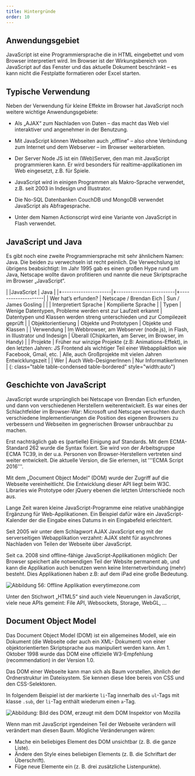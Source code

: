 ```yaml
---
title: Hintergründe
order: 10
---
```


Anwendungsgebiet
----------------

JavaScript ist eine Programmiersprache die in HTML eingebettet und vom Browser interpretiert wird. Im Browser ist der Wirkungsbereich von JavaScript auf das Fenster und das aktuelle Dokument beschränkt – es kann nicht die Festplatte formatieren oder Excel starten. 

Typische Verwendung
-------------------

Neben der Verwendung für kleine Effekte im Browser hat JavaScript noch weitere wichtige Anwendungsgebiete:

* Als „AJAX“ zum Nachladen von Daten – das macht das Web viel interaktiver und angenehmer in der Benutzung. 

* Mit JavaScript können Webseiten auch „offline“ – also ohne Verbindung zum Internet und dem Webserver – im Browser weiterarbieten. 

* Der Server Node JS ist ein (Web)Server, den man mit JavaScript programmieren kann. Er wird besonders für realtime-applikationen im Web eingesetzt, z.B. für Spiele.

* JavaScript wird in einigen Programmen als Makro-Sprache verwendet, z.B. seit 2003 in Indesign und Illustrator.

* Die No-SQL Datenbanken CouchDB und MongoDB verwendet JavaScript als Abfragesprache.

* Unter dem Namen Actionscript wird eine Variante von JavaScript in Flash verwendet. 

JavaScript und Java
--------------------
Es gibt noch eine zweite Programmiersprache mit sehr ähnlichem Namen: Java. Die beiden zu verwechseln ist recht peinlich. Die Verwechslung ist übrigens beabsichtigt: Im Jahr 1995 gab es einen großen Hype rund um Java, Netscape wollte davon profitieren und nannte die neue Skriptsprache im Browser „JavaScript“. 



|                      |JavaScript                | Java                |
|+---------------------|+-------------------------|+--------------------|
| Wer hat’s erfunden?  | Netscape / Brendan Eich  | Sun / James Gosling |
|                      | Interpretiert Sprache    | Kompilierte Sprache |
| Typen                | Wenige Datentypen, Probleme werden erst zur Laufzeit erkannt | Datentypen und Klassen werden streng unterschieden und zur Compilezeit geprüft |
|  Objektorientierung |  Objekte und Prototypen  |  Objekte und Klassen |
| Verwendung           | Im Webbrowser, am Webserver (node.js), in Flash, in Illustrator und Indesign | Überall (Chipkarten, am Server, im Browser, im Handy) |
| Projekte | Früher nur winzige Projekte (z.B: Animations-Effekt),  in den letzten Jahren: JS Frontend als wichtiger Teil einer Webappliaktion wie Facebook, Gmail, etc. | Alle, auch Großprojekte mit vielen Jahren Entwicklungszeit |
| Wer |  Auch Web-DesignerInnen | Nur InformatikerInnen |
{: class="table table-condensed table-bordered" style="width:auto"}


Geschichte von JavaScript
--------------------------

JavaScript wurde ursprünglich bei Netscape von Brendan Eich erfunden, und dann von verschiedenen Herstellern weiterentwickelt. Es war eines der Schlachtfelder im Browser-War: Microsoft und Netscape versuchten durch verschiedene Implementierungen die Position des eigenen Browsers zu verbessern und Webseiten im gegnerischen Browser unbrauchbar zu machen. 

Erst nachträglich gab es (partielle) Einigung auf Standards. Mit dem ECMA-Standard 262 wurde die Syntax fixiert. Sie wird von der Arbeitsgruppe ECMA TC39, in der u.a. Personen von Browser-Herstellern vertreten sind weiter entwickelt. Die aktuelle Version, die Sie erlernen, ist '''ECMA Script 2016'''.  

Mit dem „Document Object Model“ (DOM) wurde der Zugriff auf die Webseite vereinheitlicht. Die Entwicklung dieser API liegt beim W3C. Libraries wie Prototype oder jQuery ebenen die letzten Unterschiede noch aus. 

Lange Zeit waren kleine JavaScript-Programme eine relative unabhängige Ergänzung für Web-Applikationen. Ein Beispiel dafür wäre ein JavaScript-Kalender der die Eingabe eines Datums in ein Eingabefeld erleichtert. 

Seit 2005 wir unter dem Schlagwort AJAX JavaScript eng mit der serverseitigen Webapplikation verzahnt: AJAX steht für asynchrones Nachladen von Teilen der Webseite über JavaScript. 

Seit ca. 2008 sind offline-fähige JavaScript-Applikationen möglich: Der Browser speichert alle notwendigen Teil der Website permanent ab, und kann die Applikation auch benutzen wenn keine Internetverbindung (mehr) besteht. Dies Applikationen haben z.B: auf dem iPad eine große Bedeutung.

![Abbildung 56: Offline Applikation everytimezone.com](/images/image252.png)

Unter den Stichwort „HTML5“ sind auch viele Neuerungen in JavaScript, viele neue APIs gemeint: File API, Websockets,  Storage, WebGL, ...






Document Object Model
----------------------

Das Document Object Model (DOM) ist ein allgemeines Modell, wie ein Dokument (die Webseite oder auch ein XML- Dokument) von einer objektorientierten Skriptsprache aus manipuliert werden kann. Am 1. Oktober 1998 wurde das DOM eine offizielle W3-Empfehlung (recommendation) in der Version 1.0. 

Das DOM einer Webseite kann man sich als Baum vorstellen, ähnlich der Ordnerstruktur im Dateisystem. Sie kennen diese Idee bereis von CSS und den CSS-Selektoren.

In folgendem Beispiel ist der markierte `li`-Tag innerhalb des `ul`-Tags mit klasse `.sub`, der `li`-Tag enthält wiederum einen `a`-Tag. 

![Abbildung: Bild des DOM, erzeugt mit dem DOM Inspektor von Mozilla](/images/dom.png)

Wenn man mit JavaScript irgendeinen Teil der Webseite verändern will verändert man diesen Baum. Mögliche Veränderungen wären:

* Mache ein beliebiges Element des DOM unsichtbar (z. B. die ganze Liste).
* Ändere den Style eines beliebigen Elements (z. B. die Schriftart der Überschrift).
* Füge neue Elemente ein (z. B. drei zusätzliche Listenpunkte).

